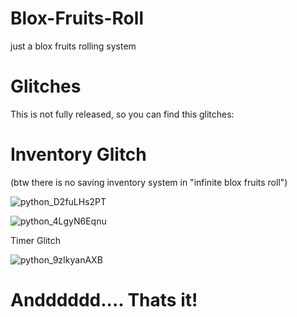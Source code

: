 # Blox-Fruits-Roll
just a blox fruits rolling system


# Glitches
This is not fully released, so you can find this glitches:

# Inventory Glitch 
(btw there is no saving inventory system in "infinite blox fruits roll")

![python_D2fuLHs2PT](https://github.com/BloxFruitsGuy/Blox-Fruits-Roll/assets/171403526/09791273-1947-4228-b6fc-3903367077bf)

![python_4LgyN6Eqnu](https://github.com/BloxFruitsGuy/Blox-Fruits-Roll/assets/171403526/8d376168-1f10-4114-abfa-b512b786fba9)


Timer Glitch

![python_9zIkyanAXB](https://github.com/BloxFruitsGuy/Blox-Fruits-Roll/assets/171403526/cbe5881b-88a9-4188-bcb6-f763da2137d7)


# Andddddd.... Thats it!


